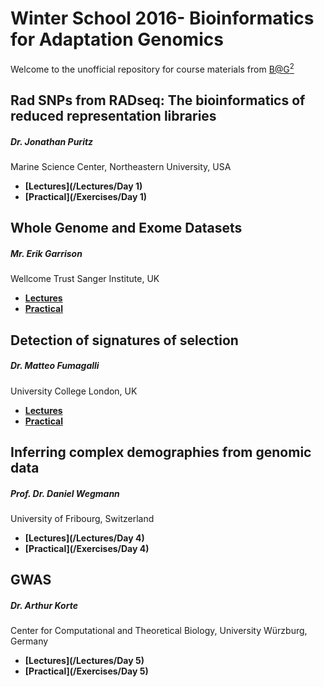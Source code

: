 # Winter School 2016- Bioinformatics for Adaptation Genomics

Welcome to the unofficial repository for course materials from [B@G<sup>2</sup>](http://www.adaptation.ethz.ch/education/winter-school-2016.html)

## Rad SNPs from RADseq: The bioinformatics of reduced representation libraries
##### Dr. Jonathan Puritz 
Marine Science Center, Northeastern University, USA

* **[Lectures](/Lectures/Day 1)**
* **[Practical](/Exercises/Day 1)**

## Whole Genome and Exome Datasets
##### Mr. Erik Garrison
Wellcome Trust Sanger Institute, UK

* **[Lectures](https://docs.google.com/presentation/d/1YqbVa1vJPsPjcsQu4-a8pTWHXVAS3FCUR_DnsgqGatw/edit#slide=id.p)**
* **[Practical](https://github.com/ekg/alignment-and-variant-calling-tutorial)**

## Detection of signatures of selection
##### Dr. Matteo Fumagalli 
University College London, UK

* **[Lectures](https://github.com/mfumagalli/Weggis)**
* **[Practical](https://github.com/mfumagalli/Weggis)**

## Inferring complex demographies from genomic data
##### Prof. Dr. Daniel Wegmann 
University of Fribourg, Switzerland

* **[Lectures](/Lectures/Day 4)**
* **[Practical](/Exercises/Day 4)**

## GWAS
##### Dr. Arthur Korte 
Center for Computational and Theoretical Biology, University Würzburg, Germany

* **[Lectures](/Lectures/Day 5)**
* **[Practical](/Exercises/Day 5)**









